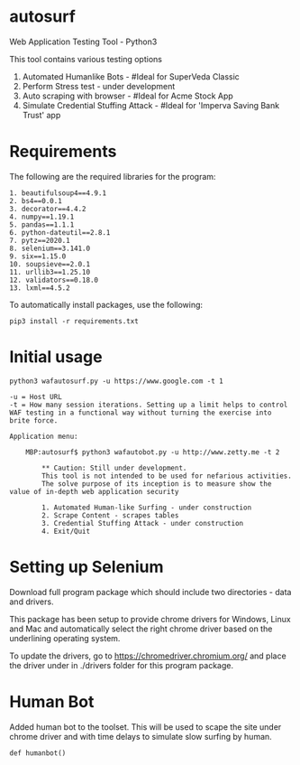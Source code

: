 # autosurf
Web Application Testing Tool - Python3

This tool contains various testing options
1. Automated Humanlike Bots - #Ideal for SuperVeda Classic
2. Perform Stress test - under development
3. Auto scraping with browser - #Ideal for Acme Stock App
4. Simulate Credential Stuffing Attack - #Ideal for 'Imperva Saving Bank Trust' app

# Requirements
The following are the required libraries for the program:

    1. beautifulsoup4==4.9.1
    2. bs4==0.0.1
    3. decorator==4.4.2
    4. numpy==1.19.1
    5. pandas==1.1.1
    6. python-dateutil==2.8.1
    7. pytz==2020.1
    8. selenium==3.141.0
    9. six==1.15.0
    10. soupsieve==2.0.1
    11. urllib3==1.25.10
    12. validators==0.18.0
    13. lxml==4.5.2

To automatically install packages, use the following:
    
    pip3 install -r requirements.txt

# Initial usage
    python3 wafautosurf.py -u https://www.google.com -t 1

    -u = Host URL
    -t = How many session iterations. Setting up a limit helps to control WAF testing in a functional way without turning the exercise into brite force.

    Application menu:
    
        MBP:autosurf$ python3 wafautobot.py -u http://www.zetty.me -t 2

            ** Caution: Still under development.
            This tool is not intended to be used for nefarious activities.
            The solve purpose of its inception is to measure show the value of in-depth web application security

            1. Automated Human-like Surfing - under construction
            2. Scrape Content - scrapes tables
            3. Credential Stuffing Attack - under construction
            4. Exit/Quit


# Setting up Selenium
Download full program package which should include two directories - data and drivers.

This package has been setup to provide chrome drivers for Windows, Linux and Mac and automatically select the right chrome driver based on the underlining operating system.

To update the drivers, go to https://chromedriver.chromium.org/ and place the driver under in ./drivers folder for this program package. 

# Human Bot
Added human bot to the toolset. This will be used to scape the site under chrome driver and with time delays to simulate slow surfing by human.

    def humanbot()


